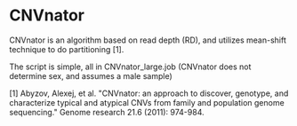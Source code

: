 # CNVnator

CNVnator is an algorithm based on read depth (RD), and utilizes mean-shift technique to do partitioning [1].

The script is simple, all in CNVnator_large.job (CNVnator does not determine sex, and assumes a male sample)




[1] Abyzov, Alexej, et al. "CNVnator: an approach to discover, genotype, and characterize typical and atypical CNVs from family and population genome sequencing." Genome research 21.6 (2011): 974-984.
